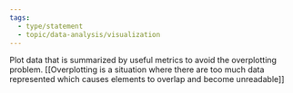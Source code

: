 ```yaml
---
tags:
  - type/statement
  - topic/data-analysis/visualization
---
```

Plot data that is summarized by useful metrics to avoid the overplotting problem. [[Overplotting is a situation where there are too much data represented which causes elements to overlap and become unreadable]]